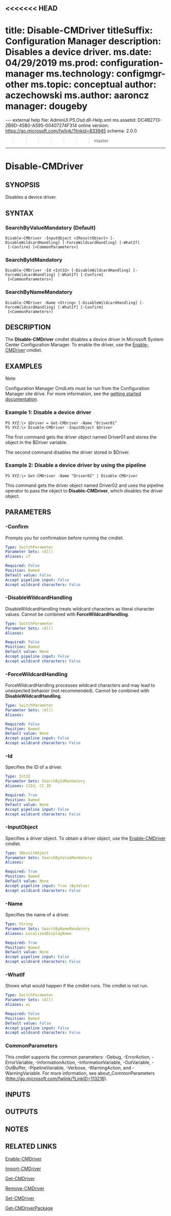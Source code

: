<<<<<<< HEAD
---
title: Disable-CMDriver
titleSuffix: Configuration Manager
description: Disables a device driver.
ms.date: 04/29/2019
ms.prod: configuration-manager
ms.technology: configmgr-other
ms.topic: conceptual
author: aczechowski
ms.author: aaroncz
manager: dougeby
=======
﻿---
external help file: AdminUI.PS.Osd.dll-Help.xml
ms.assetid: DC4B2713-2B9D-45B0-A595-00407274F314
online version: https://go.microsoft.com/fwlink/?linkid=833945
schema: 2.0.0
>>>>>>> master
---

# Disable-CMDriver

## SYNOPSIS
Disables a device driver.

## SYNTAX

### SearchByValueMandatory (Default)
```
Disable-CMDriver -InputObject <IResultObject> [-DisableWildcardHandling] [-ForceWildcardHandling] [-WhatIf]
 [-Confirm] [<CommonParameters>]
```

### SearchByIdMandatory
```
Disable-CMDriver -Id <Int32> [-DisableWildcardHandling] [-ForceWildcardHandling] [-WhatIf] [-Confirm]
 [<CommonParameters>]
```

### SearchByNameMandatory
```
Disable-CMDriver -Name <String> [-DisableWildcardHandling] [-ForceWildcardHandling] [-WhatIf] [-Confirm]
 [<CommonParameters>]
```

## DESCRIPTION
The **Disable-CMDriver** cmdlet disables a device driver in Microsoft System Center Configuration Manager.
To enable the driver, use the [Enable-CMDriver](Enable-CMDriver.md) cmdlet.

## EXAMPLES

> [!NOTE]
> Configuration Manager CmdLets must be run from the Configuration Manager site drive. For more information, see the [getting started documentation](https://docs.microsoft.com/powershell/sccm/overview).


### Example 1: Disable a device driver
```
PS XYZ:\> $Driver = Get-CMDriver -Name "Driver01"
PS XYZ:\> Disable-CMDriver -InputObject $Driver
```

The first command gets the driver object named Driver01 and stores the object in the $Driver variable.

The second command disables the driver stored in $Driver.

### Example 2: Disable a device driver by using the pipeline
```
PS XYZ:\> Get-CMDriver -Name "Driver02" | Disable-CMDriver
```

This command gets the driver object named Driver02 and uses the pipeline operator to pass the object to **Disable-CMDriver**, which disables the driver object.

## PARAMETERS

### -Confirm
Prompts you for confirmation before running the cmdlet.

```yaml
Type: SwitchParameter
Parameter Sets: (All)
Aliases: cf

Required: False
Position: Named
Default value: False
Accept pipeline input: False
Accept wildcard characters: False
```

### -DisableWildcardHandling
DisableWildcardHandling treats wildcard characters as literal character values. Cannot be combined with **ForceWildcardHandling**.

```yaml
Type: SwitchParameter
Parameter Sets: (All)
Aliases:

Required: False
Position: Named
Default value: None
Accept pipeline input: False
Accept wildcard characters: False
```

### -ForceWildcardHandling
ForceWildcardHandling processes wildcard characters and may lead to unexpected behavior (not recommended). Cannot be combined with **DisableWildcardHandling**.

```yaml
Type: SwitchParameter
Parameter Sets: (All)
Aliases:

Required: False
Position: Named
Default value: None
Accept pipeline input: False
Accept wildcard characters: False
```

### -Id
Specifies the ID of a driver.

```yaml
Type: Int32
Parameter Sets: SearchByIdMandatory
Aliases: CIId, CI_ID

Required: True
Position: Named
Default value: None
Accept pipeline input: False
Accept wildcard characters: False
```

### -InputObject
Specifies a driver object.
To obtain a driver object, use the [Enable-CMDriver](Enable-CMDriver.md) cmdlet.

```yaml
Type: IResultObject
Parameter Sets: SearchByValueMandatory
Aliases:

Required: True
Position: Named
Default value: None
Accept pipeline input: True (ByValue)
Accept wildcard characters: False
```

### -Name
Specifies the name of a driver.

```yaml
Type: String
Parameter Sets: SearchByNameMandatory
Aliases: LocalizedDisplayName

Required: True
Position: Named
Default value: None
Accept pipeline input: False
Accept wildcard characters: False
```

### -WhatIf
Shows what would happen if the cmdlet runs.
The cmdlet is not run.

```yaml
Type: SwitchParameter
Parameter Sets: (All)
Aliases: wi

Required: False
Position: Named
Default value: False
Accept pipeline input: False
Accept wildcard characters: False
```

### CommonParameters
This cmdlet supports the common parameters: -Debug, -ErrorAction, -ErrorVariable, -InformationAction, -InformationVariable, -OutVariable, -OutBuffer, -PipelineVariable, -Verbose, -WarningAction, and -WarningVariable. For more information, see about_CommonParameters (http://go.microsoft.com/fwlink/?LinkID=113216).

## INPUTS

## OUTPUTS

## NOTES

## RELATED LINKS

[Enable-CMDriver](Enable-CMDriver.md)

[Import-CMDriver](Import-CMDriver.md)

[Get-CMDriver](Get-CMDriver.md)

[Remove-CMDriver](Remove-CMDriver.md)

[Set-CMDriver](Set-CMDriver.md)

[Get-CMDriverPackage](Get-CMDriverPackage.md)
